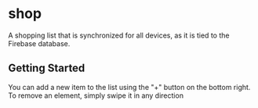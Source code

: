 # shop

A shopping list that is synchronized for all devices, as it is tied to the Firebase database.

## Getting Started

You can add a new item to the list using the "+" button on the bottom right.
To remove an element, simply swipe it in any direction
